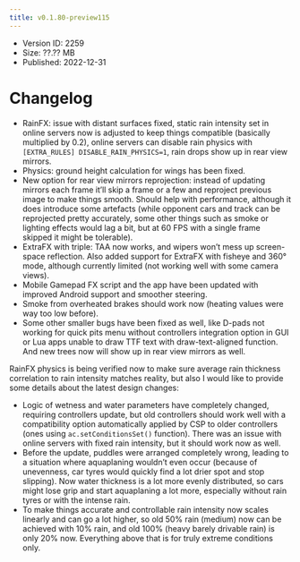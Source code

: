 ```yaml
---
title: v0.1.80-preview115
---
```


*   Version ID: 2259
*   Size: ??.?? MB
*   Published: 2022-12-31

# Changelog

*   RainFX: issue with distant surfaces fixed, static rain intensity set in online servers now is adjusted to keep things compatible (basically multiplied by 0.2), online servers can disable rain physics with `[EXTRA_RULES] DISABLE_RAIN_PHYSICS=1`, rain drops show up in rear view mirrors.
*   Physics: ground height calculation for wings has been fixed.
*   New option for rear view mirrors reprojection: instead of updating mirrors each frame it’ll skip a frame or a few and reproject previous image to make things smooth. Should help with performance, although it does introduce some artefacts (while opponent cars and track can be reprojected pretty accurately, some other things such as smoke or lighting effects would lag a bit, but at 60 FPS with a single frame skipped it might be tolerable).
*   ExtraFX with triple: TAA now works, and wipers won’t mess up screen-space reflection. Also added support for ExtraFX with fisheye and 360° mode, although currently limited (not working well with some camera views).
*   Mobile Gamepad FX script and the app have been updated with improved Android support and smoother steering.
*   Smoke from overheated brakes should work now (heating values were way too low before).
*   Some other smaller bugs have been fixed as well, like D-pads not working for quick pits menu without controllers integration option in GUI or Lua apps unable to draw TTF text with draw-text-aligned function. And new trees now will show up in rear view mirrors as well.

RainFX physics is being verified now to make sure average rain thickness correlation to rain intensity matches reality, but also I would like to provide some details about the latest design changes:
*   Logic of wetness and water parameters have completely changed, requiring controllers update, but old controllers should work well with a compatibility option automatically applied by CSP to older controllers (ones using `ac.setConditionsSet()` function). There was an issue with online servers with fixed rain intensity, but it should work now as well.
*   Before the update, puddles were arranged completely wrong, leading to a situation where aquaplaning wouldn’t even occur (because of unevenness, car tyres would quickly find a lot drier spot and stop slipping). Now water thickness is a lot more evenly distributed, so cars might lose grip and start aquaplaning a lot more, especially without rain tyres or with the intense rain.
*   To make things accurate and controllable rain intensity now scales linearly and can go a lot higher, so old 50% rain (medium) now can be achieved with 10% rain, and old 100% (heavy barely drivable rain) is only 20% now. Everything above that is for truly extreme conditions only.